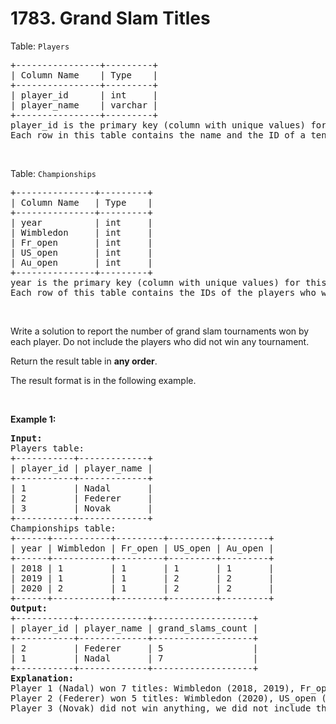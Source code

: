 # 1783. Grand Slam Titles

<p>Table: <code>Players</code></p>

<pre>
+----------------+---------+
| Column Name    | Type    |
+----------------+---------+
| player_id      | int     |
| player_name    | varchar |
+----------------+---------+
player_id is the primary key (column with unique values) for this table.
Each row in this table contains the name and the ID of a tennis player.
</pre>

<p>&nbsp;</p>

<p>Table: <code>Championships</code></p>

<pre>
+---------------+---------+
| Column Name   | Type    |
+---------------+---------+
| year          | int     |
| Wimbledon     | int     |
| Fr_open       | int     |
| US_open       | int     |
| Au_open       | int     |
+---------------+---------+
year is the primary key (column with unique values) for this table.
Each row of this table contains the IDs of the players who won one each tennis tournament of the grand slam.
</pre>

<p>&nbsp;</p>

<p>Write a solution to report the number of grand slam tournaments won by each player. Do not include the players who did not win any tournament.</p>

<p>Return the result table in <strong>any order</strong>.</p>

<p>The result format is in the following example.</p>

<p>&nbsp;</p>
<p><strong class="example">Example 1:</strong></p>

<pre>
<strong>Input:</strong> 
Players table:
+-----------+-------------+
| player_id | player_name |
+-----------+-------------+
| 1         | Nadal       |
| 2         | Federer     |
| 3         | Novak       |
+-----------+-------------+
Championships table:
+------+-----------+---------+---------+---------+
| year | Wimbledon | Fr_open | US_open | Au_open |
+------+-----------+---------+---------+---------+
| 2018 | 1         | 1       | 1       | 1       |
| 2019 | 1         | 1       | 2       | 2       |
| 2020 | 2         | 1       | 2       | 2       |
+------+-----------+---------+---------+---------+
<strong>Output:</strong> 
+-----------+-------------+-------------------+
| player_id | player_name | grand_slams_count |
+-----------+-------------+-------------------+
| 2         | Federer     | 5                 |
| 1         | Nadal       | 7                 |
+-----------+-------------+-------------------+
<strong>Explanation:</strong> 
Player 1 (Nadal) won 7 titles: Wimbledon (2018, 2019), Fr_open (2018, 2019, 2020), US_open (2018), and Au_open (2018).
Player 2 (Federer) won 5 titles: Wimbledon (2020), US_open (2019, 2020), and Au_open (2019, 2020).
Player 3 (Novak) did not win anything, we did not include them in the result table.
</pre>
